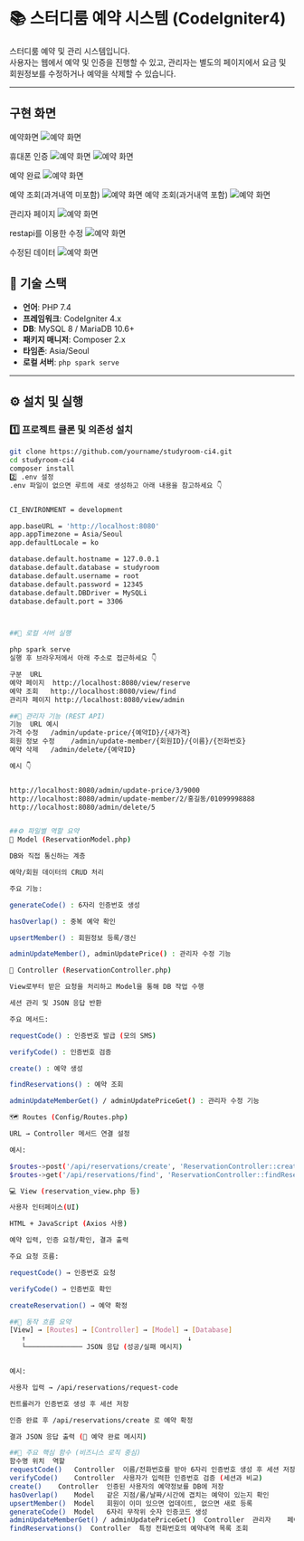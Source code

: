 # 📚 스터디룸 예약 시스템 (CodeIgniter4)

스터디룸 예약 및 관리 시스템입니다.  
사용자는 웹에서 예약 및 인증을 진행할 수 있고, 관리자는 별도의 페이지에서 요금 및 회원정보를 수정하거나 예약을 삭제할 수 있습니다.

---

## 구현 화면
예약화면
![예약 화면](public/image/main01.png)

휴대폰 인증
![예약 화면](public/image/main02.png)
![예약 화면](public/image/main03.png)

예약 완료
![예약 화면](public/image/main04.png)

예약 조회(과겨내역 미포함)
![예약 화면](public/image/main05.png)
예약 조회(과거내역 포함)
![예약 화면](public/image/main06.png)

관리자 페이지
![예약 화면](public/image/main07.png)

restapi를 이용한 수정
![예약 화면](public/image/main08.png)

수정된 데이터
![예약 화면](public/image/main09.png)





## 🧱 기술 스택

- **언어**: PHP 7.4
- **프레임워크**: CodeIgniter 4.x
- **DB**: MySQL 8 / MariaDB 10.6+
- **패키지 매니저**: Composer 2.x
- **타임존**: Asia/Seoul
- **로컬 서버**: `php spark serve`

---

## ⚙️ 설치 및 실행

### 1️⃣ 프로젝트 클론 및 의존성 설치
```bash
git clone https://github.com/yourname/studyroom-ci4.git
cd studyroom-ci4
composer install
2️⃣ .env 설정
.env 파일이 없으면 루트에 새로 생성하고 아래 내용을 참고하세요 👇


CI_ENVIRONMENT = development

app.baseURL = 'http://localhost:8080'
app.appTimezone = Asia/Seoul
app.defaultLocale = ko

database.default.hostname = 127.0.0.1
database.default.database = studyroom
database.default.username = root
database.default.password = 12345
database.default.DBDriver = MySQLi
database.default.port = 3306



##🚀 로컬 서버 실행

php spark serve
실행 후 브라우저에서 아래 주소로 접근하세요 👇

구분	URL
예약 페이지	http://localhost:8080/view/reserve
예약 조회	http://localhost:8080/view/find
관리자 페이지	http://localhost:8080/view/admin

##🔧 관리자 기능 (REST API)
기능	URL 예시
가격 수정	/admin/update-price/{예약ID}/{새가격}
회원 정보 수정	/admin/update-member/{회원ID}/{이름}/{전화번호}
예약 삭제	/admin/delete/{예약ID}

예시 👇


http://localhost:8080/admin/update-price/3/9000
http://localhost:8080/admin/update-member/2/홍길동/01099998888
http://localhost:8080/admin/delete/5


##⚙️ 파일별 역할 요약
🧠 Model (ReservationModel.php)

DB와 직접 통신하는 계층

예약/회원 데이터의 CRUD 처리

주요 기능:

generateCode() : 6자리 인증번호 생성

hasOverlap() : 중복 예약 확인

upsertMember() : 회원정보 등록/갱신

adminUpdateMember(), adminUpdatePrice() : 관리자 수정 기능

🧭 Controller (ReservationController.php)

View로부터 받은 요청을 처리하고 Model을 통해 DB 작업 수행

세션 관리 및 JSON 응답 반환

주요 메서드:

requestCode() : 인증번호 발급 (모의 SMS)

verifyCode() : 인증번호 검증

create() : 예약 생성

findReservations() : 예약 조회

adminUpdateMemberGet() / adminUpdatePriceGet() : 관리자 수정 기능

🗺 Routes (Config/Routes.php)

URL → Controller 메서드 연결 설정

예시:

$routes->post('/api/reservations/create', 'ReservationController::create');
$routes->get('/api/reservations/find', 'ReservationController::findReservations');

💻 View (reservation_view.php 등)

사용자 인터페이스(UI)

HTML + JavaScript (Axios 사용)

예약 입력, 인증 요청/확인, 결과 출력

주요 요청 흐름:

requestCode() → 인증번호 요청

verifyCode() → 인증번호 확인

createReservation() → 예약 확정

##🔄 동작 흐름 요약
[View] → [Routes] → [Controller] → [Model] → [Database]
   ↑                                        ↓
   └────────────── JSON 응답 (성공/실패 메시지)


예시:

사용자 입력 → /api/reservations/request-code

컨트롤러가 인증번호 생성 후 세션 저장

인증 완료 후 /api/reservations/create 로 예약 확정

결과 JSON 응답 출력 (🎉 예약 완료 메시지)

##🧠 주요 핵심 함수 (비즈니스 로직 중심)
함수명	위치	역할
requestCode()	Controller	이름/전화번호를 받아 6자리 인증번호 생성 후 세션 저장
verifyCode()	Controller	사용자가 입력한 인증번호 검증 (세션과 비교)
create()	Controller	인증된 사용자의 예약정보를 DB에 저장
hasOverlap()	Model	같은 지점/룸/날짜/시간에 겹치는 예약이 있는지 확인
upsertMember()	Model	회원이 이미 있으면 업데이트, 없으면 새로 등록
generateCode()	Model	6자리 무작위 숫자 인증코드 생성
adminUpdateMemberGet() / adminUpdatePriceGet()	Controller	관리자    페이지에서 회원정보나 가격 수정
findReservations()	Controller	특정 전화번호의 예약내역 목록 조회
